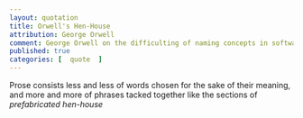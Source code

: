 ```yaml
---
layout: quotation
title: Orwell's Hen-House
attribution: George Orwell
comment: George Orwell on the difficulting of naming concepts in software :)
published: true
categories: [  quote  ]
---
```


Prose consists less and less of words chosen for the sake of their meaning,
and more and more of phrases tacked together like the sections of <em>prefabricated hen-house</em>
